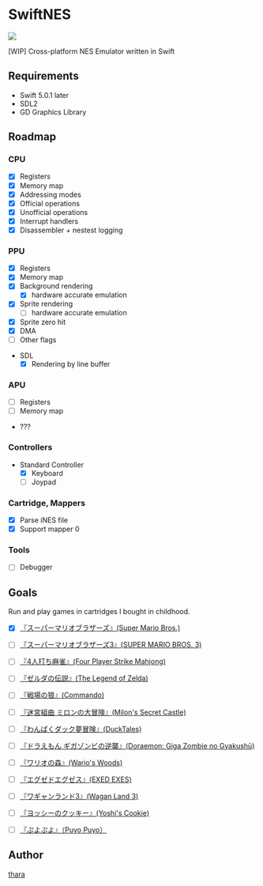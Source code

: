 # SwiftNES

![](https://github.com/thara/SwiftNES/workflows/Swift/badge.svg)

[WIP] Cross-platform NES Emulator written in Swift

## Requirements

- Swift 5.0.1 later
- SDL2
- GD Graphics Library

## Roadmap

### CPU

- [x] Registers
- [x] Memory map
- [x] Addressing modes
- [x] Official operations
- [x] Unofficial operations
- [x] Interrupt handlers
- [x] Disassembler + nestest logging

### PPU

- [x] Registers
- [x] Memory map
- [x] Background rendering
  - [x] hardware accurate emulation
- [x] Sprite rendering
  - [ ] hardware accurate emulation
- [x] Sprite zero hit
- [x] DMA
- [ ] Other flags
- SDL
  - [x] Rendering by line buffer

### APU

- [ ] Registers
- [ ] Memory map
- ???

### Controllers

- Standard Controller
  - [x] Keyboard
  - [ ] Joypad
  
### Cartridge, Mappers

- [x] Parse iNES file
- [x] Support mapper 0

### Tools

- [ ] Debugger


## Goals

Run and play games in cartridges I bought in childhood.

- [x] [『スーパーマリオブラザーズ』(Super Mario Bros.) ](https://ja.wikipedia.org/wiki/スーパーマリオブラザーズ)
- [ ] [『スーパーマリオブラザーズ3』(SUPER MARIO BROS. 3)](https://ja.wikipedia.org/wiki/スーパーマリオブラザーズ3)
- [ ] [『4人打ち麻雀』(Four Player Strike Mahjong)](https://ja.wikipedia.org/wiki/ジャン狂)
- [ ] [『ゼルダの伝説』(The Legend of Zelda)](https://ja.wikipedia.org/wiki/ゼルダの伝説)
- [ ] [『戦場の狼』(Commando)](https://ja.wikipedia.org/wiki/戦場の狼)
- [ ] [『迷宮組曲 ミロンの大冒険』(Milon's Secret Castle)](https://ja.wikipedia.org/wiki/迷宮組曲_ミロンの大冒険)
- [ ] [『わんぱくダック夢冒険』(DuckTales)](https://en.wikipedia.org/wiki/DuckTales_(video_game))
- [ ] [『ドラえもん ギガゾンビの逆襲』(Doraemon: Giga Zombie no Gyakushū)](https://ja.wikipedia.org/wiki/ドラえもん_ギガゾンビの逆襲)
- [ ] [『ワリオの森』(Wario's Woods)](https://ja.wikipedia.org/wiki/ワリオの森)
- [ ] [『エグゼドエグゼス』(EXED EXES)](https://ja.wikipedia.org/wiki/エグゼドエグゼス)
- [ ] [『ワギャンランド3』(Wagan Land 3)](https://ja.wikipedia.org/wiki/ワギャンランド#ワギャンランド3)
- [ ] [『ヨッシーのクッキー』(Yoshi's Cookie)](https://ja.wikipedia.org/wiki/ヨッシーのクッキー)

- [ ] [『ぷよぷよ』（Puyo Puyo）](https://ja.wikipedia.org/wiki/ぷよぷよ)

## Author

[thara](https://thara.jp)
